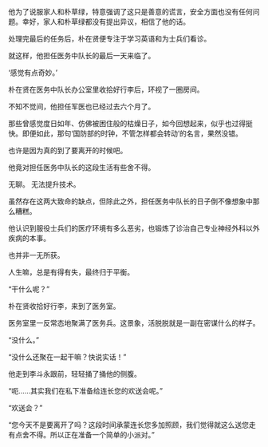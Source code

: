 他为了说服家人和朴草绿，特意强调了这只是善意的谎言，安全方面也没有任何问题。幸好，家人和朴草绿都没有提出异议，相信了他的话。

处理完最后的任务后，朴在贤便专注于学习英语和为士兵们看诊。

就这样，他担任医务中队长的最后一天来临了。

‘感觉有点奇妙。’

朴在贤在医务中队长办公室里收拾好行李后，环视了一圈房间。

不知不觉间，他担任军医也已经过去六个月了。

那些曾感觉度日如年、仿佛被困住般的枯燥日子，如今回想起来，似乎也过得挺快。即便如此，那句‘国防部的时钟，不管怎样都会转动’的名言，果然没错。

也许是因为真的到了要离开的时候吧。

他竟对担任医务中队长的这段生活有些舍不得。

无聊。
无法提升技术。

虽然存在这两大致命的缺点，但除此之外，担任医务中队长的日子倒不像想象中那么糟糕。

他认识到服役士兵们的医疗环境有多么恶劣，也锻炼了诊治自己专业神经外科以外疾病的本事。

也并非一无所获。

人生嘛，总是有得有失，最终归于平衡。

“干什么呢？”

朴在贤收拾好行李，来到了医务室。

医务室里一反常态地聚满了医务兵。这景象，活脱脱就是一副在密谋什么的样子。

“没什么。”

“没什么还聚在一起干嘛？快说实话！”

他走到李斗永跟前，轻轻捅了捅他的侧腹。

“呃……其实我们在私下准备给连长您的欢送会呢。”

“欢送会？”

“您今天不是要离开了吗？这段时间承蒙连长您多加照顾，我们觉得就这么送您走有点舍不得。所以正在准备一个简单的小派对。”